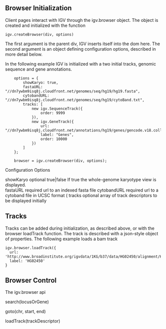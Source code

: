 
Browser Initialization
-----------------------

Client pages interact with IGV through the igv.browser object.  The object is created and initialized with the function

    igv.createBrowser(div, options)
    
The first argument is the parent div,  IGV  inserts itself into the dom here. The second argument is an object
defining configuration options, described in more detail below.   

In the following example IGV is initialized with
a two initial tracks, genomic sequence and gene annotations.



        options = {
            showKaryo: true,
            fastaURL: "//dn7ywbm9isq8j.cloudfront.net/genomes/seq/hg19/hg19.fasta",
            cytobandURL: "//dn7ywbm9isq8j.cloudfront.net/genomes/seq/hg19/cytoBand.txt",
            tracks: [
                new igv.SequenceTrack({
                    order: 9999
                }),
                new igv.GeneTrack({
                    url: "//dn7ywbm9isq8j.cloudfront.net/annotations/hg19/genes/gencode.v18.collapsed.bed",
                    label: "Genes",
                    order: 10000
                })
            ]
        };

        browser = igv.createBrowser(div, options);
        
        
Configuration Options




showKaryo   optional    true|false  If true the whole-genome karyotype view is displayed.  
fastaURL    required    url to an indexed fasta file
cytobandURL required    url to a cytoband file in UCSC format  (<link to format description>
tracks      optional    array of track descriptors to be displayed initially
      
Tracks
------

Tracks can be added during initialization, as described above, or with the browser loadTrack function.  The track is 
described with a json-style object of properties.   The following example loads a bam track

    igv.browser.loadTrack({
      url: 'http://www.broadinstitute.org/igvdata/1KG/b37/data/HG02450/alignment/HG02450.mapped.ILLUMINA.bwa.ACB.low_coverage.20120522.bam',
      label: 'HG02450'
    }
                   
 
 
 

Browser Control
---------------

The igv.browser api

search(locusOrGene) 

goto(chr, start, end)

loadTrack(trackDescriptor)

  